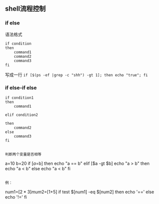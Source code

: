 ## shell流程控制

### if else

语法格式

```
if condition
then
	command1
	command2
	command3
fi
```

写成一行
`if [$(ps -ef |grep -c "shh") -gt 1]; then echo "true"; fi`


### if else-if else

```
if condition1
then
	command1

elif condition2

then
	command2
else 
	command3
fi


判断两个变量是否相等
```
a=10
b=20
if [$a=$b]
then
	echo "a == b"
elif [$a -gt $b]
	echo "a > b"
then
	echo "a < b"
else
	echo "a < b"
fi
```

例：
```
num1=$[2*3]
mum2=$[1+5]
if test $[num1] -eq $[num2]
then 
	echo '=='
else
	echo '!='
fi
```




